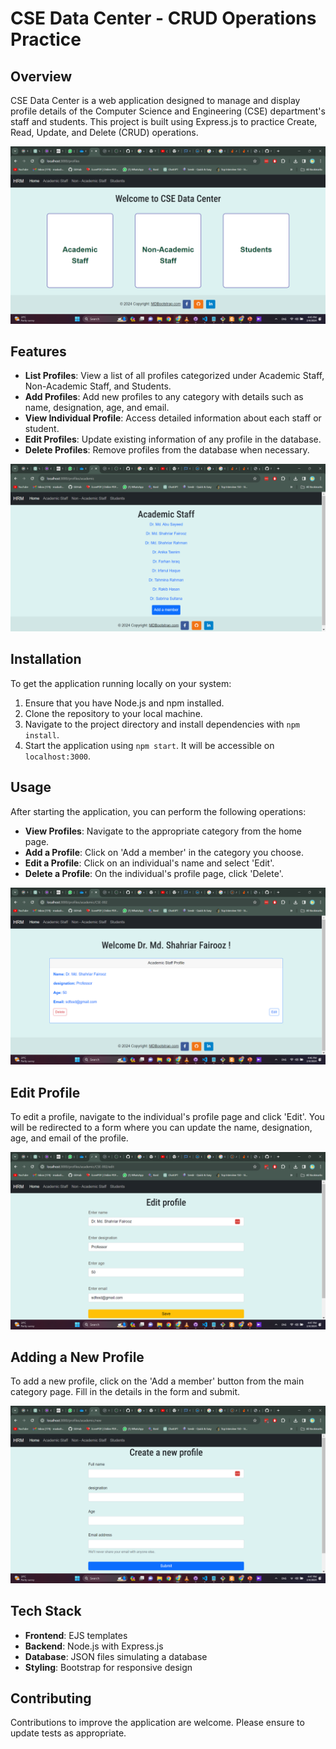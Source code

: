 # CSE Data Center - CRUD Operations Practice

## Overview

CSE Data Center is a web application designed to manage and display profile details of the Computer Science and Engineering (CSE) department's staff and students. This project is built using Express.js to practice Create, Read, Update, and Delete (CRUD) operations.

![Home Page](screenshots/home_page.png)

## Features

- **List Profiles**: View a list of all profiles categorized under Academic Staff, Non-Academic Staff, and Students.
- **Add Profiles**: Add new profiles to any category with details such as name, designation, age, and email.
- **View Individual Profile**: Access detailed information about each staff or student.
- **Edit Profiles**: Update existing information of any profile in the database.
- **Delete Profiles**: Remove profiles from the database when necessary.

![Academic Staff Page](screenshots/profiles.png)

## Installation

To get the application running locally on your system:

1. Ensure that you have Node.js and npm installed.
2. Clone the repository to your local machine.
3. Navigate to the project directory and install dependencies with `npm install`.
4. Start the application using `npm start`. It will be accessible on `localhost:3000`.

## Usage

After starting the application, you can perform the following operations:

- **View Profiles**: Navigate to the appropriate category from the home page.
- **Add a Profile**: Click on 'Add a member' in the category you choose.
- **Edit a Profile**: Click on an individual's name and select 'Edit'.
- **Delete a Profile**: On the individual's profile page, click 'Delete'.

![Show Profile](screenshots/show_profile.png)

## Edit Profile

To edit a profile, navigate to the individual's profile page and click 'Edit'. You will be redirected to a form where you can update the name, designation, age, and email of the profile.

![Edit Profile](screenshots/edit_profile.png)

## Adding a New Profile

To add a new profile, click on the 'Add a member' button from the main category page. Fill in the details in the form and submit.

![Add New Profile](screenshots/add_new_profile.png)

## Tech Stack

- **Frontend**: EJS templates
- **Backend**: Node.js with Express.js
- **Database**: JSON files simulating a database
- **Styling**: Bootstrap for responsive design

## Contributing

Contributions to improve the application are welcome. Please ensure to update tests as appropriate.

